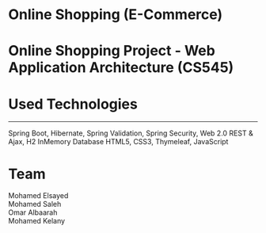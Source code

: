 # Online Shopping (E-Commerce)
# Online Shopping Project - Web Application Architecture (CS545)

# Used Technologies 
-----------------
Spring Boot, Hibernate, Spring Validation, Spring Security, Web 2.0 REST & Ajax, H2 InMemory Database
HTML5, CSS3, Thymeleaf, JavaScript

# Team
Mohamed Elsayed <br/>
Mohamed Saleh <br/>
Omar Albaarah <br/>
Mohamed Kelany <br/>
